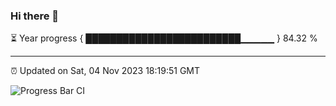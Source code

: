 ### Hi there 👋

⏳ Year progress { █████████████████████████▁▁▁▁▁ } 84.32 %

---

⏰ Updated on Sat, 04 Nov 2023 18:19:51 GMT

![Progress Bar CI](https://github.com/ZhaoGui/ZhaoGui/workflows/Progress%20Bar%20CI/badge.svg)
